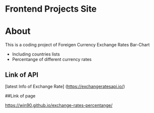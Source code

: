 # Frontend Projects Site

# About

This is a coding project of Foreigen Currency Exchange Rates Bar-Chart 

* Including countries lists
* Percentange of different currency rates


## Link of API

[latest Info of Exchange Rate] (https://exchangeratesapi.io/)

##Link of page

https://win90.github.io/exchange-rates-percentange/

